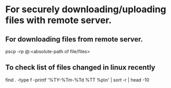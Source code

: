 # For securely downloading/uploading files with remote server.
## For downloading files from remote server.
pscp -rp <user-name>@<remoteIP>:<absolute-path of file/files> <Local-path>
  
## To check list of files changed in linux recently
find . -type f -printf '%TY-%Tm-%Td %TT %p\n' | sort -r | head -10
